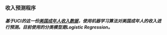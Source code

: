 ### 收入预测程序   
   
##### 基于UCI的这一份[美国成年人收入数据](http://archive.ics.uci.edu/ml/datasets/Adult)，使用机器学习算法对美国成年人的收入进行预测。目前使用的分类模型是Logistic Regression。   


